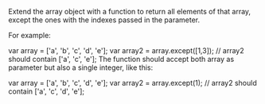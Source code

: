Extend the array object with a function to return all elements of that array, except the ones with the indexes passed in the parameter.

For example:

var array = ['a', 'b', 'c', 'd', 'e'];
var array2 = array.except([1,3]);
// array2 should contain ['a', 'c', 'e'];
The function should accept both array as parameter but also a single integer, like this:

var array = ['a', 'b', 'c', 'd', 'e'];
var array2 = array.except(1);
// array2 should contain ['a', 'c', 'd', 'e'];
